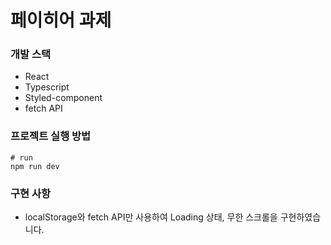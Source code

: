 # 페이히어 과제

### 개발 스택

- React
- Typescript
- Styled-component
- fetch API

### 프로젝트 실행 방법

```shell
# run
npm run dev
```

### 구현 사항

- localStorage와 fetch API만 사용하여 Loading 상태, 무한 스크롤을 구현하였습니다.
